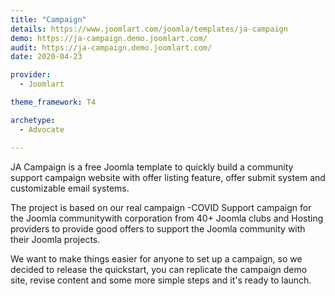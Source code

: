 ```yaml
---
title: "Campaign"
details: https://www.joomlart.com/joomla/templates/ja-campaign
demo: https://ja-campaign.demo.joomlart.com/
audit: https://ja-campaign.demo.joomlart.com/
date: 2020-04-23

provider:
  - Joomlart

theme_framework: T4

archetype:
  - Advocate

---
```


JA Campaign is a free Joomla template to quickly build a community support campaign website with offer listing feature, offer submit system and customizable email systems.

The project is based on our real campaign -COVID Support campaign for the Joomla communitywith corporation from 40+ Joomla clubs and Hosting providers to provide good offers to support the Joomla community with their Joomla projects.

We want to make things easier for anyone to set up a campaign, so we decided to release the quickstart, you can replicate the campaign demo site, revise content and some more simple steps and it's ready to launch.